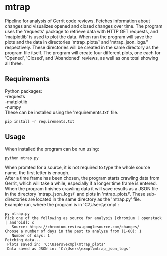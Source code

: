 # mtrap
Pipeline for analysis of Gerrit code reviews. Fetches information about changes and visualizes opened and closed changes over time.
The program uses the 'requests' package to retrieve data with HTTP GET requests, and 'matplotlib' is used to plot the data.
When run the program will save the plots and the data in directories 'mtrap_plots/' and 'mtrap_json_logs/' respectively. These directories will be created in the same directory as the program file itself. The program will create four different plots, one each for 'Opened', 'Closed', and 'Abandoned' reviews, as well as one total showing all three.

## Requirements
Python packages:  
  -requests  
  -matplotlib  
  -numpy  
These can be installed using the 'requirements.txt' file.
```
pip install -r requirements.txt
```

## Usage
When installed the program can be run using:
```
python mtrap.py
```
When promted for a source, it is not required to type the whole source name, the first letter is enough.  
After a time frame has been chosen, the program starts crawling data from Gerrit, which will take a while, especially if a longer time frame is entered.  
When the program finishes crawling data it will save results as a JSON file in the directory 'mtrap_json_logs/' and plots in 'mtrap_plots/'. These sub-directories are located in the same directory as the 'mtrap.py' file.  
Example run, where the program is in 'C:\Users\exmpl\':
```
py mtrap.py
Pick one of the following as source for analysis [chromium | openstack | android]: c
   Source: https://chromium-review.googlesource.com/changes/
Choose a number of days in the past to analyze from (1-60): 1
   Number of days: 1
Fetching data...
 Plots saved in: 'C:\Users\exmpl\mtrap_plots'
 Data saved as JSON in: 'C:\Users\exmpl\mtrap_json_logs'
```
